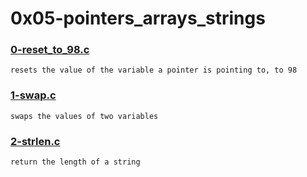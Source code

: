 # 0x05-pointers_arrays_strings


### [0-reset_to_98.c](./0-reset_to_98.c)
```
resets the value of the variable a pointer is pointing to, to 98
```


### [1-swap.c](./1-swap.c)
```
swaps the values of two variables
```


### [2-strlen.c](./2-strlen.c)
```
return the length of a string
```


